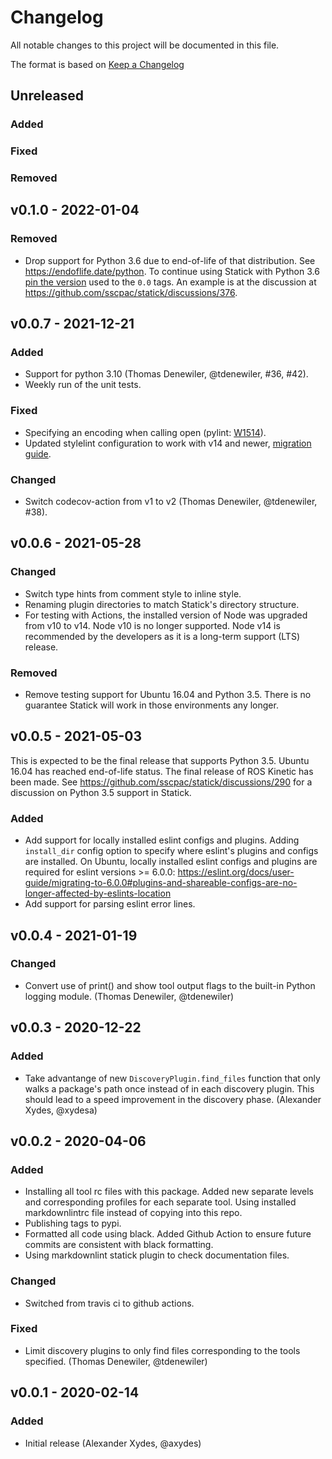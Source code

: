 # Changelog

All notable changes to this project will be documented in this file.

The format is based on [Keep a Changelog](https://keepachangelog.com/en/1.0.0/)

## Unreleased

### Added

### Fixed

### Removed

## v0.1.0 - 2022-01-04

### Removed

- Drop support for Python 3.6 due to end-of-life of that distribution.
  See <https://endoflife.date/python>.
  To continue using Statick with Python 3.6 [pin the version](https://pip.pypa.io/en/stable/user_guide/)
  used to the `0.0` tags.
  An example is at the discussion at <https://github.com/sscpac/statick/discussions/376>.

## v0.0.7 - 2021-12-21

### Added

- Support for python 3.10 (Thomas Denewiler, @tdenewiler, #36, #42).
- Weekly run of the unit tests.

### Fixed

- Specifying an encoding when calling open (pylint: [W1514](https://pylint.pycqa.org/en/latest/technical_reference/features.html)).
- Updated stylelint configuration to work with v14 and newer, [migration guide](https://github.com/stylelint/stylelint/blob/14.0.0/docs/migration-guide/to-14.md).

### Changed

- Switch codecov-action from v1 to v2 (Thomas Denewiler, @tdenewiler, #38).

## v0.0.6 - 2021-05-28

### Changed

- Switch type hints from comment style to inline style.
- Renaming plugin directories to match Statick's directory structure.
- For testing with Actions, the installed version of Node was upgraded from v10 to v14.
  Node v10 is no longer supported.
  Node v14 is recommended by the developers as it is a long-term support (LTS) release.

### Removed

- Remove testing support for Ubuntu 16.04 and Python 3.5.
  There is no guarantee Statick will work in those environments any longer.

## v0.0.5 - 2021-05-03

This is expected to be the final release that supports Python 3.5.
Ubuntu 16.04 has reached end-of-life status.
The final release of ROS Kinetic has been made.
See <https://github.com/sscpac/statick/discussions/290> for a discussion on Python 3.5 support in Statick.

### Added

- Add support for locally installed eslint configs and plugins.
  Adding `install_dir` config option to specify where eslint's plugins and configs are installed.
  On Ubuntu, locally installed eslint configs and plugins are required for eslint versions >= 6.0.0:
  <https://eslint.org/docs/user-guide/migrating-to-6.0.0#plugins-and-shareable-configs-are-no-longer-affected-by-eslints-location>
- Add support for parsing eslint error lines.

## v0.0.4 - 2021-01-19

### Changed

- Convert use of print() and show tool output flags to the built-in Python logging module. (Thomas Denewiler, @tdenewiler)

## v0.0.3 - 2020-12-22

### Added

- Take advantange of new `DiscoveryPlugin.find_files` function that only walks a package's path once instead of
  in each discovery plugin.
  This should lead to a speed improvement in the discovery phase. (Alexander Xydes, @xydesa)

## v0.0.2 - 2020-04-06

### Added

- Installing all tool rc files with this package.
  Added new separate levels and corresponding profiles for each separate tool.
  Using installed markdownlintrc file instead of copying into this repo.
- Publishing tags to pypi.
- Formatted all code using black. Added Github Action to ensure future commits are consistent with black formatting.
- Using markdownlint statick plugin to check documentation files.

### Changed

- Switched from travis ci to github actions.

### Fixed

- Limit discovery plugins to only find files corresponding to the tools specified. (Thomas Denewiler, @tdenewiler)

## v0.0.1 - 2020-02-14

### Added

- Initial release (Alexander Xydes, @axydes)
